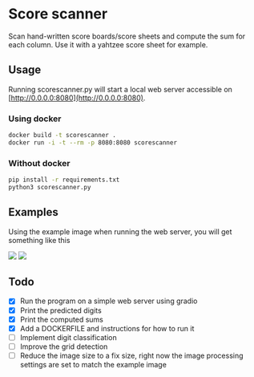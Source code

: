 # Score scanner

Scan hand-written score boards/score sheets and compute the sum for each column.
Use it with a yahtzee score sheet for example.

## Usage

Running scorescanner.py will start a local web server accessible on
[http://0.0.0.0:8080](http://0.0.0.0:8080).

### Using docker

```sh
docker build -t scorescanner .
docker run -i -t --rm -p 8080:8080 scorescanner
```

### Without docker

```sh
pip install -r requirements.txt
python3 scorescanner.py
```

## Examples

Using the example image when running the web server, you will get something like
this

![](https://user-images.githubusercontent.com/25964718/129025190-99be8e5b-b0d9-4826-8606-11c3c5d215cc.png)
![](https://user-images.githubusercontent.com/25964718/129025199-6ab9002c-32d2-41ae-9827-dc1c60295858.png)

## Todo

- [x] Run the program on a simple web server using gradio
- [x] Print the predicted digits
- [x] Print the computed sums
- [x] Add a DOCKERFILE and instructions for how to run it
- [ ] Implement digit classification
- [ ] Improve the grid detection
- [ ] Reduce the image size to a fix size, right now the image processing
  settings are set to match the example image
